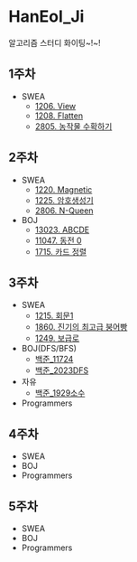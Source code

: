 # HanEol_Ji

알고리즘 스터디 화이팅~!~!

## 1주차
* SWEA
  * [1206. View](https://github.com/jihaneol/HanEol_Ji/blob/main/src/S1206.java)  
  * [1208. Flatten](https://github.com/SSAFY-9th-Seoul-class-11/HanEol_Ji/blob/main/SSAFY9_11_Algorithm_Study/src/SWEA/S1208.java)  
  * [2805. 농작물 수확하기](https://github.com/SSAFY-9th-Seoul-class-11/HanEol_Ji/blob/main/SSAFY9_11_Algorithm_Study/src/SWEA/S2805.java)  
## 2주차
* SWEA
  * [1220. Magnetic](https://github.com/SSAFY-9th-Seoul-class-11/HanEol_Ji/blob/main/SSAFY9_11_Algorithm_Study/src/SWEA/S1220.java)
  * [1225. 암호생성기](https://github.com/SSAFY-9th-Seoul-class-11/HanEol_Ji/blob/main/SSAFY9_11_Algorithm_Study/src/SWEA/S1225.java)
  * [2806. N-Queen](https://github.com/SSAFY-9th-Seoul-class-11/HanEol_Ji/blob/main/SSAFY9_11_Algorithm_Study/src/SWEA/S2806.java)
* BOJ
  * [13023. ABCDE](https://github.com/jihaneol/HanEol_Ji/blob/main/src/%EB%B0%B1%EC%A4%80_13023.java)
  * [11047. 동전 0](https://github.com/SSAFY-9th-Seoul-class-11/HanEol_Ji/blob/main/src/%EB%B0%B1%EC%A4%80_110474%EA%B7%B8%EB%A6%AC%EB%94%94.java)
  * [1715. 카드 정렬](https://github.com/SSAFY-9th-Seoul-class-11/HanEol_Ji/blob/main/src/%EB%B0%B1%EC%A4%80_1715%EA%B7%B8%EB%A6%AC%EB%94%94.java)
## 3주차
* SWEA
  * [1215. 회문1](https://github.com/SSAFY-9th-Seoul-class-11/HanEol_Ji/blob/main/week2/s1215_%ED%9A%8C%EB%AC%B8.java)
  * [1860. 진기의 최고급 붕어빵](https://github.com/SSAFY-9th-Seoul-class-11/HanEol_Ji/blob/main/week2/s1860_%EB%B6%95%EC%96%B4.java)
  * [1249. 보급로](https://github.com/SSAFY-9th-Seoul-class-11/HanEol_Ji/blob/main/week2/s1249_%EB%B3%B4%EA%B8%89%EB%A1%9C.java)
* BOJ(DFS/BFS)
  * [백준_11724](https://github.com/SSAFY-9th-Seoul-class-11/HanEol_Ji/blob/main/week2/%EB%B0%B1%EC%A4%80_11724DFS.java)
  * [백준_2023DFS](https://github.com/SSAFY-9th-Seoul-class-11/HanEol_Ji/blob/main/week2/%EB%B0%B1%EC%A4%80_2023DFS.java)
* 자유
  * [백준_1929소수](https://github.com/SSAFY-9th-Seoul-class-11/HanEol_Ji/blob/main/week2/%EB%B0%B1%EC%A4%80_1929%EC%86%8C%EC%88%98.java)
* Programmers
## 4주차
* SWEA
* BOJ
* Programmers
## 5주차
* SWEA
* BOJ
* Programmers
